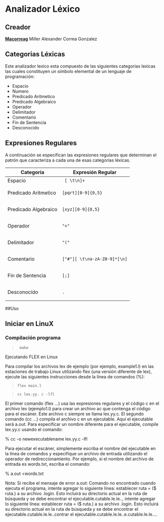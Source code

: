 # Analizador Léxico

## Creador

[**Macorreag**](https://github.com/macorreag)  Miller Alexander Correa Gonzalez

## Categorias Léxicas
Este analizador lexico esta compuesto de las siguientes  categorias lexicas las cuales constituyen un simbolo elemental  de un lenguaje de programación:

* Espacio
* Numero
* Predicado Aritmetico
* Predicado Algebraico
* Operador
* Delimitador
* Comentario
* Fin de Sentencia
* Desconocido


## Expresiones Regulares

A continuación se especifican las expresiones regulares que determinan el patrón que caracteriza a cada una de esas categorías léxicas.

|Categoría | Expresión Regular |
| ---------- | ---------- |
| Espacio  | ` [ \t\n]+`   |
| Predicado Aritmetico   | <p><code>[pqrt][0-9]{0,5}<p><code>|
| Predicado Algebraico | <p><code>[xyz][0-9]{0,5}<p><code>|
| Operador | <p><code>"+"|"-"|"*"|"/"||"&&"|"\|\|"|"->"||":"|":="|"<>"|"<"|">"<p><code>|
| Delimitador |<p><code>"("|")"|"\["|"\]"|"{"|"}"<p><code> |
| Comentario |<p><code>["#"][ \t\na-zA-Z0-9]*[\n]<p><code> |
| Fin de Sentencia | <p><code>[;]<p><code>|
| Desconocido |<p><code>.<p><code> |







##Uso


## Iniciar en LinuX

###  Compilación programa 

> ` make`

Ejecutando FLEX en Linux

Para compilar los archivos lex de ejemplo (por ejemplo, example1.l) en las estaciones de trabajo Linux utilizando flex (una versión diferente de lex), ejecute las siguientes instrucciones desde la línea de comandos (%):

> `flex main.l`

> `cc lex.yy. c -lfl`

El primer comando (flex ...) usa las expresiones regulares y el código c en el archivo lex (ejemplo1.l) para crear un archivo ac que contenga el código para el escáner. Este archivo c siempre se llama lex.yy.c. El segundo comando (cc ...) compila el archivo c en un ejecutable. Aquí el ejecutable será a.out. Para especificar un nombre diferente para el ejecutable, compile lex.yy.c usando el comando:

% cc -o newexecutablename lex.yy.c -lfl

Para ejecutar el escáner, simplemente escriba el nombre del ejecutable en la línea de comandos y especifique un archivo de entrada utilizando el operador de redireccionamiento. Por ejemplo, si el nombre del archivo de entrada es words.txt, escriba el comando:

% a.out <words.txt

Nota: Si recibe el mensaje de error a.out: Comando no encontrado cuando ejecuta el programa, intente agregar lo siguiente línea:
establecer ruta = ($ ruta.) a su archivo .login. Esto incluirá su directorio actual en la ruta de búsqueda y se debe encontrar el ejecutable.cutable.le.le.., intente agregar lo siguiente línea:
establecer ruta = ($ ruta.) a su archivo .login. Esto incluirá su directorio actual en la ruta de búsqueda y se debe encontrar el ejecutable.cutable.le.le..contrar el ejecutable.cutable.le.le..e.cutable.le.le....